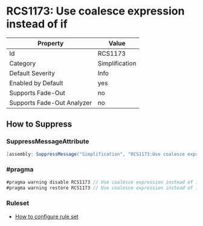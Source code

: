 # RCS1173: Use coalesce expression instead of if

Property | Value
--- | --- 
Id | RCS1173
Category | Simplification
Default Severity | Info
Enabled by Default | yes
Supports Fade-Out | no
Supports Fade-Out Analyzer | no

## How to Suppress

### SuppressMessageAttribute

```csharp
[assembly: SuppressMessage("Simplification", "RCS1173:Use coalesce expression instead of if.", Justification = "<Pending>")]
```

### \#pragma

```csharp
#pragma warning disable RCS1173 // Use coalesce expression instead of if.
#pragma warning restore RCS1173 // Use coalesce expression instead of if.
```

### Ruleset

* [How to configure rule set](../HowToConfigureAnalyzers.md)
